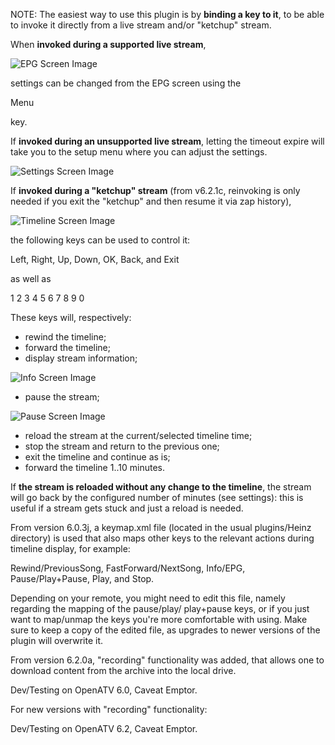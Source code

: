 NOTE: The easiest way to use this plugin is
by **binding a key to it**, to be able to
invoke it directly from a live stream and/or
"ketchup" stream.

When **invoked during a supported live stream**,

![EPG Screen Image](https://github.com/oottppxx/enigma2/blob/master/plugins/heinz/screenshots/abc-ku-example-0.jpg)

settings can be changed from the EPG screen
using the

 Menu

key.

If **invoked during an unsupported live stream**,
letting the timeout expire will take you to
the setup menu where you can adjust the
settings.

![Settings Screen Image](https://github.com/oottppxx/enigma2/blob/master/plugins/heinz/screenshots/setup-example.jpg)

If **invoked during a "ketchup" stream** (from v6.2.1c, reinvoking is only needed if you exit the "ketchup" and then
resume it via zap history),

![Timeline Screen Image](https://github.com/oottppxx/enigma2/blob/master/plugins/heinz/screenshots/abc-ku-example-1.jpg)

the following keys can be used to control it:

 Left, Right, Up, Down, OK, Back, and Exit

as well as

1 2 3 4 5 6 7 8 9 0

These keys will, respectively:
- rewind the timeline;
- forward the timeline;
- display stream information;

![Info Screen Image](https://github.com/oottppxx/enigma2/blob/master/plugins/heinz/screenshots/abc-ku-example-2.jpg)

- pause the stream;

![Pause Screen Image](https://github.com/oottppxx/enigma2/blob/master/plugins/heinz/screenshots/abc-ku-example-3.jpg)

- reload the stream at the current/selected
timeline time;
- stop the stream and return to the previous one;
- exit the timeline and continue as is;
- forward the timeline 1..10 minutes.

If **the stream is reloaded without any change to
the timeline**, the stream will go back by
the configured number of minutes (see settings):
this is useful if a stream gets stuck and just a
reload is needed.

From version 6.0.3j, a keymap.xml file (located in
the usual plugins/Heinz directory) is used that
also maps other keys to the relevant actions during
timeline display, for example:

Rewind/PreviousSong, FastForward/NextSong, Info/EPG,
Pause/Play+Pause, Play, and Stop.

Depending on your remote, you might need to edit this
file, namely regarding the mapping of the pause/play/
play+pause keys, or if you just want to map/unmap the
keys you're more comfortable with using. Make sure to
keep a copy of the edited file, as upgrades to newer
versions of the plugin will overwrite it.

From version 6.2.0a, "recording" functionality was
added, that allows one to download content from the
archive into the local drive.

Dev/Testing on OpenATV 6.0, Caveat Emptor.

For new versions with "recording" functionality:

Dev/Testing on OpenATV 6.2, Caveat Emptor.

